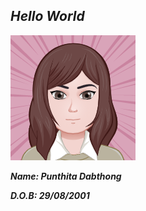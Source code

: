 
## ***Hello World***

![](avatar.png "Tangkwa's avatar")

***Name: Punthita Dabthong***

***D.O.B: 29/08/2001***

